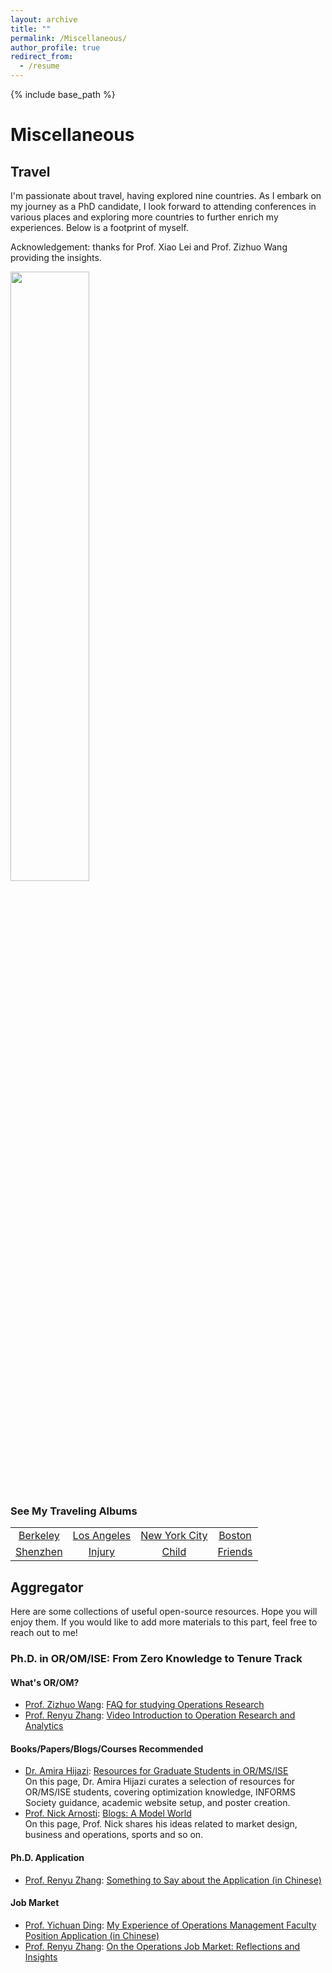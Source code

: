 ```yaml
---
layout: archive
title: ""
permalink: /Miscellaneous/
author_profile: true
redirect_from:
  - /resume
---
```


{% include base_path %}

# Miscellaneous

## Travel
I'm passionate about travel, having explored nine countries. As I embark on my journey as a PhD candidate, I look forward to attending conferences in various places and exploring more countries to further enrich my experiences. Below is a footprint of myself. 

Acknowledgement: thanks for Prof. Xiao Lei and Prof. Zizhuo Wang providing the insights. 

<img src="https://baikunleng.github.io/images/Rplot.jpg" width="50%"/>

### See My Traveling Albums

|          |          |          |          |
|:--------:|:--------:|:--------:|:--------:|
| [Berkeley](https://photos.app.goo.gl/pK9AAPvCiR1WHB258) | [Los Angeles](https://photos.app.goo.gl/aHzbdyJh1drJ5yH26) | [New York City](https://photos.app.goo.gl/Foq7DTBVztGrAdiC7) | [Boston](https://photos.app.goo.gl/A5W44seKAZgY5Sfd8) |
| [Shenzhen](https://photos.app.goo.gl/5cQSqT4JhbtEz2uc7) | [Injury](https://photos.app.goo.gl/TsL3Mh76mGX9y5aF8) | [Child](https://photos.app.goo.gl/iabyrjJahW7vp31f7) | [Friends](https://photos.app.goo.gl/YeK17bmobkwjWtZFA) |

## Aggregator
Here are some collections of useful open-source resources. Hope you will enjoy them. If you would like to add more materials to this part, feel free to reach out to me!  

### Ph.D. in OR/OM/ISE: From Zero Knowledge to Tenure Track

#### What's OR/OM?
* [Prof. Zizhuo Wang](https://mypage.cuhk.edu.cn/academics/wangzizhuo/): [FAQ for studying Operations Research](https://mypage.cuhk.edu.cn/academics/wangzizhuo/ORFAQ.html) <br>
* [Prof. Renyu Zhang](https://rphilipzhang.github.io/rphilipzhang/index.html): [Video Introduction to Operation Research and Analytics](https://www.youtube.com/watch?v=5adE_cxtSbY)<br>

#### Books/Papers/Blogs/Courses Recommended
* [Dr. Amira Hijazi](https://amhijazi.com/): [Resources for Graduate Students in OR/MS/ISE](https://amhijazi.com/post/resources/)<br>
On this page, Dr. Amira Hijazi curates a selection of resources for OR/MS/ISE students, covering optimization knowledge, INFORMS Society guidance, academic website setup, and poster creation.
* [Prof. Nick Arnosti](https://nickarnosti.com/): [Blogs: A Model World](https://nickarnosti.com/blog/) <br>
On this page, Prof. Nick shares his ideas related to market design, business and operations, sports and so on. 


#### Ph.D. Application 
* [Prof. Renyu Zhang](https://rphilipzhang.github.io/rphilipzhang/index.html): [Something to Say about the Application (in Chinese)](https://rphilipzhang.github.io/rphilipzhang/OM-PhD-Application.pdf)<br>

#### Job Market
* [Prof. Yichuan Ding](https://blogs.ubc.ca/ycding/): [My Experience of Operations Management Faculty Position Application (in Chinese)](https://rphilipzhang.github.io/rphilipzhang/yichuan-advice.pdf)<br>
* [Prof. Renyu Zhang](https://rphilipzhang.github.io/rphilipzhang/index.html): [On the Operations Job Market: Reflections and Insights](https://rphilipzhang.github.io/rphilipzhang/Reflection_OM_Job_Market_Philip_Zhang.pdf)<br>








